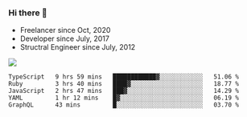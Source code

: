 ### Hi there 👋

- Freelancer since Oct, 2020
- Developer since July, 2017
- Structral Engineer since July, 2012

<img src="https://github-readme-stats.vercel.app/api?username=an-lee&show_icons=true&icon_color=0366d6&text_color=24292e&bg_color=ffffff&hide_title=true" />

<!--START_SECTION:waka-->
```text
TypeScript   9 hrs 59 mins   ████████████▓░░░░░░░░░░░░   51.06 % 
Ruby         3 hrs 40 mins   ████▓░░░░░░░░░░░░░░░░░░░░   18.77 % 
JavaScript   2 hrs 47 mins   ███▓░░░░░░░░░░░░░░░░░░░░░   14.29 % 
YAML         1 hr 12 mins    █▓░░░░░░░░░░░░░░░░░░░░░░░   06.19 % 
GraphQL      43 mins         █░░░░░░░░░░░░░░░░░░░░░░░░   03.70 % 
```
<!--END_SECTION:waka-->
